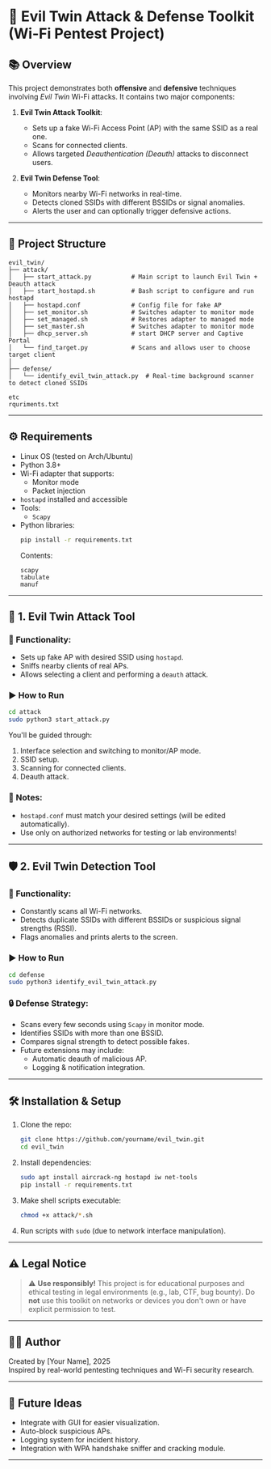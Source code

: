 # 🔐 Evil Twin Attack & Defense Toolkit (Wi-Fi Pentest Project)

## 📚 Overview

This project demonstrates both **offensive** and **defensive** techniques involving *Evil Twin* Wi-Fi attacks. It contains two major components:

1. **Evil Twin Attack Toolkit**:
   - Sets up a fake Wi-Fi Access Point (AP) with the same SSID as a real one.
   - Scans for connected clients.
   - Allows targeted *Deauthentication (Deauth)* attacks to disconnect users.

2. **Evil Twin Defense Tool**:
   - Monitors nearby Wi-Fi networks in real-time.
   - Detects cloned SSIDs with different BSSIDs or signal anomalies.
   - Alerts the user and can optionally trigger defensive actions.

---

## 📁 Project Structure

```
evil_twin/
├── attack/
│   ├── start_attack.py           # Main script to launch Evil Twin + Deauth attack
│   ├── start_hostapd.sh          # Bash script to configure and run hostapd
│   ├── hostapd.conf              # Config file for fake AP
│   ├── set_monitor.sh            # Switches adapter to monitor mode
│   ├── set_managed.sh            # Restores adapter to managed mode
│   ├── set_master.sh             # Switches adapter to monitor mode
│   ├── dhcp_server.sh            # start DHCP server and Captive Portal
│   └── find_target.py            # Scans and allows user to choose target client
│
├── defense/
│   └── identify_evil_twin_attack.py  # Real-time background scanner to detect cloned SSIDs

etc
rquriments.txt

```

---

## ⚙️ Requirements

- Linux OS (tested on Arch/Ubuntu)
- Python 3.8+
- Wi-Fi adapter that supports:
  - Monitor mode
  - Packet injection
- `hostapd` installed and accessible
- Tools:
  - `Scapy`
- Python libraries:
  ```bash
  pip install -r requirements.txt
  ```
  Contents:
  ```
  scapy
  tabulate
  manuf
  ```

---

## 🧪 1. Evil Twin Attack Tool

### 🧷 Functionality:
- Sets up fake AP with desired SSID using `hostapd`.
- Sniffs nearby clients of real APs.
- Allows selecting a client and performing a `deauth` attack.

### ▶️ How to Run

```bash
cd attack
sudo python3 start_attack.py
```

You'll be guided through:
1. Interface selection and switching to monitor/AP mode.
2. SSID setup.
3. Scanning for connected clients.
4. Deauth attack.

### 🔧 Notes:
- `hostapd.conf` must match your desired settings (will be edited automatically).
- Use only on authorized networks for testing or lab environments!

---

## 🛡️ 2. Evil Twin Detection Tool

### 🧷 Functionality:
- Constantly scans all Wi-Fi networks.
- Detects duplicate SSIDs with different BSSIDs or suspicious signal strengths (RSSI).
- Flags anomalies and prints alerts to the screen.

### ▶️ How to Run

```bash
cd defense
sudo python3 identify_evil_twin_attack.py
```

### 🔒 Defense Strategy:
- Scans every few seconds using `Scapy` in monitor mode.
- Identifies SSIDs with more than one BSSID.
- Compares signal strength to detect possible fakes.
- Future extensions may include:
  - Automatic deauth of malicious AP.
  - Logging & notification integration.

---

## 🛠️ Installation & Setup

1. Clone the repo:
   ```bash
   git clone https://github.com/yourname/evil_twin.git
   cd evil_twin
   ```

2. Install dependencies:
   ```bash
   sudo apt install aircrack-ng hostapd iw net-tools
   pip install -r requirements.txt
   ```

3. Make shell scripts executable:
   ```bash
   chmod +x attack/*.sh
   ```

4. Run scripts with `sudo` (due to network interface manipulation).

---

## ⚠️ Legal Notice

> ⚠️ **Use responsibly!** This project is for educational purposes and ethical testing in legal environments (e.g., lab, CTF, bug bounty). Do **not** use this toolkit on networks or devices you don't own or have explicit permission to test.

---

## 👨‍💻 Author

Created by [Your Name], 2025  
Inspired by real-world pentesting techniques and Wi-Fi security research.

---

## 🌟 Future Ideas

- Integrate with GUI for easier visualization.
- Auto-block suspicious APs.
- Logging system for incident history.
- Integration with WPA handshake sniffer and cracking module.

---
